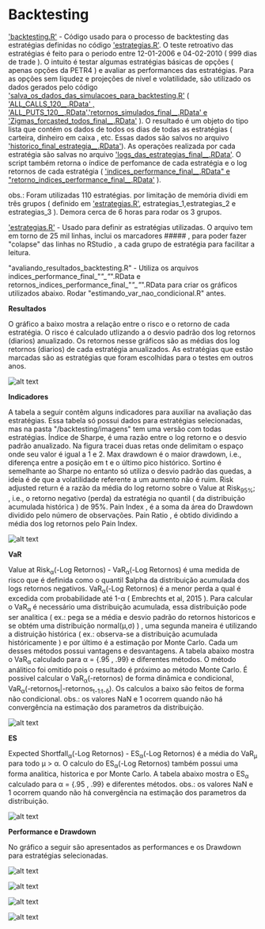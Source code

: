 # Backtesting

['backtesting.R'](backtesting.R) - Código usado para o processo de backtesting das estratégias definidas no código ['estrategias.R'](estrategias.R). O teste retroativo das estratégias é feito para o periodo entre 12-01-2006 e 04-02-2010 ( 999 dias de trade ). O intuito é testar algumas estratégias básicas de opções ( apenas opções da PETR4 ) e avaliar as performances das estratégias. Para as opções sem liqudez e projeções de nivel e volatilidade, são utilizado os dados gerados pelo código ['salva_os_dados_das_simulacoes_para_backtesting.R'](..//Gerando%20Dados%20para%20o%20Backtesting/salva_os_dados_das_simulacoes_para_becktesting.R) ( ['ALL_CALLS_120_*_*.RData' , 'ALL_PUTS_120_*_*.RData','retornos_simulados_final_*_*.RData' e 'Zigmas_forcasted_todos_final_*_*.RData'](..//Gerando%20Dados%20para%20o%20Backtesting/dados%20backtesting/) ). O resultado é um objeto do tipo lista que contém os dados de todos os dias de todas as estratégias ( carteira, dinheiro em caixa , etc. Essas dados são salvos no arquivo ['historico_final_estrategia_*_*.RData'](.//dados%20testes/)). As operações realizada por cada estratégia são salvas no arquivo ['logs_das_estrategias_final_*_*.RData'](.//dados%20testes/). O script também retorna o índice de perfomance de cada estratégia e o log retornos de cada estratégia ( ['indices_performance_final_*_*.RData" e "retorno_indices_performance_final_*_*.RData'](.//dados%20testes/) ). 

obs.: Foram utilizadas 110 estratégias. por limitação de memória dividi em três grupos ( definido em ['estrategias.R'](estrategias.R), estrategias_1,estrategias_2 e estrategias_3 ). Demora cerca de 6 horas para rodar os 3 grupos.

['estrategias.R'](url) - Usado para definir as estratégias utilizadas. O arquivo tem em torno de 25 mil linhas, inclui os marcadores ##### , para poder fazer "colapse" das linhas no RStudio , a cada grupo de estratégia para facilitar a leitura.

"avaliando_resultados_backtesting.R" - Utiliza os arquivos indices_performance_final_"*"_"*".RData e retornos_indices_performance_final_"*"_"*".RData para criar os gráficos utilizados abaixo. Rodar "estimando_var_nao_condicional.R" antes.


**Resultados**

O gráfico a baixo mostra a relação entre o risco e o retorno de cada estratégia. O risco é calculado utlizando a o desvio padrão dos log retornos (diarios) anualizado. Os retornos nesse gráficos são as médias dos log retornos (diarios) de cada estratégia anualizados. As estratégias que estão marcadas são as estratégias que foram escolhidas para o testes em outros anos. 

![alt text](https://github.com/marcoaurelioguerrap/projetos/blob/main/Finan%C3%A7as/backtesting/imagens/Scatter%20plot%20Risco_Retorno.png)

**Indicadores**

A tabela a seguir contêm alguns indicadores para auxiliar na avaliação das estratégias. Essa tabela só possui dados para estratégias selecionadas, mas na pasta "/backtesting/imagens" tem uma versão com todas estratégias. Índice de Sharpe, é uma razão entre o log retorno e o desvio padrão anualizado. Na figura tracei duas retas onde delimitam o espaço onde seu valor é igual a 1 e 2. Max drawdown é o maior drawdown, i.e., diferença entre a posição em t e o último pico histórico. Sortino é semelhante ao Sharpe no entanto só utiliza o desvio padrão das quedas, a ideia é de que a volatilidade referente a um aumento não é ruim. Risk adjusted return é a razão da média do log retorno sobre o Value at Risk<sub>95%</sub>; , i.e., o retorno  negativo (perda) da estratégia no quantil ( da distribuição acumulada histórica ) de 95%. Pain Index , é a soma da área do Drawdown dividido pelo número de observações. Pain Ratio , é obtido dividindo a média dos log retornos pelo Pain Index.

![alt text](https://github.com/marcoaurelioguerrap/projetos/blob/main/Finan%C3%A7as/backtesting/imagens/Indicadores%202006%20estrategias%20selecionadas.png)

**VaR**

Value at Risk<sub>&alpha;</sub>(-Log Retornos) - VaR<sub>&alpha;</sub>(-Log Retornos) é uma medida de risco que é definida como o quantil $alpha da distribuição acumulada dos logs retornos negativos. VaR<sub>&alpha;</sub>(-Log Retornos) é a menor perda a qual é excedida com probabilidade até 1-&alpha; ( Embrechts et al, 2015 ). Para calcular o VaR<sub>&alpha;</sub> é necessário uma distribuição acumulada, essa distribuição pode ser analitica ( ex.: pega se a média e desvio padrão do retornos historicos e se obtém uma distribuição normal(&mu;,&sigma;) ) , uma segunda maneira é utilizando a distruição histórica ( ex.: observa-se a distribuição acumulada históricamente ) e por último é a estimação por Monte Carlo. Cada um desses métodos possui vantagens e desvantagens. A tabela abaixo mostra o VaR<sub>&alpha;</sub> calculado para &alpha; = {.95 , .99} e diferentes métodos. O método análitico foi omitido pois o resultado é próximo ao método Monte Carlo. É possivel calcular o VaR<sub>&alpha;</sub>(-retornos) de forma dinâmica e condicional, VaR<sub>&alpha;</sub>(-retornos<sub>t</sub>|-retornos<sub>t-1:t-&delta;</sub>). Os calculos a baixo são feitos de forma não condicional.
obs.: os valores NaN e 1 ocorrem quando não há convergência na estimação dos parametros da distribuição. 

![alt text](https://github.com/marcoaurelioguerrap/projetos/blob/main/Finan%C3%A7as/backtesting/imagens/VaR%202006%20estrategias%20selecionadas.png)


**ES**

Expected Shortfall<sub>&alpha;</sub>(-Log Retornos) - ES<sub>&alpha;</sub>(-Log Retornos) é a média do VaR<sub>&mu;</sub> para todo &mu; > &alpha;. O calculo do ES<sub>&alpha;</sub>(-Log Retornos) também possui uma forma analitica, historica e por Monte Carlo. A tabela abaixo mostra o ES<sub>&alpha;</sub> calculado para &alpha; = {.95 , .99} e diferentes métodos.
obs.: os valores NaN e 1 ocorrem quando não há convergência na estimação dos parametros da distribuição. 

![alt text](https://github.com/marcoaurelioguerrap/projetos/blob/main/Finan%C3%A7as/backtesting/imagens/ES%202006%20estrategias%20selecionadas.png)

**Performance e Drawdown**

No gráfico a seguir são apresentados as performances e os Drawdown para estratégias selecionadas.

![alt text](https://github.com/marcoaurelioguerrap/projetos/blob/main/Finan%C3%A7as/backtesting/imagens/Retorno%202006%20est_selec%201_5.png)

![alt text](https://github.com/marcoaurelioguerrap/projetos/blob/main/Finan%C3%A7as/backtesting/imagens/retornos%20est_selec%206_10.png)

![alt text](https://github.com/marcoaurelioguerrap/projetos/blob/main/Finan%C3%A7as/backtesting/imagens/retornos%20est_selec%2011_15.png)

![alt text](https://github.com/marcoaurelioguerrap/projetos/blob/main/Finan%C3%A7as/backtesting/imagens/retorno%20est_selec%2016_23.png)
